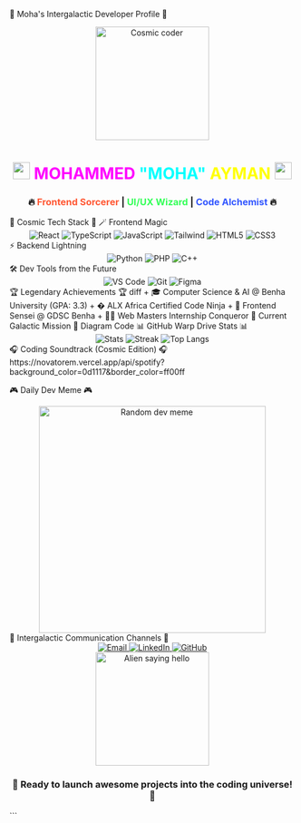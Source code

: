 🚀 Moha's Intergalactic Developer Profile 🚀
<div align="center"> <img src="https://media.giphy.com/media/3o7abKhOpu0NwenH3O/giphy.gif" width="200" alt="Cosmic coder"> <h1> <img src="https://media.giphy.com/media/hvRJCLFzcasrR4ia7z/giphy.gif" width="30px"> <span style="color: #FF00FF;">MOHAMMED</span> <span style="color: #00FFFF;">"MOHA"</span> <span style="color: #FFFF00;">AYMAN</span> <img src="https://media.giphy.com/media/hvRJCLFzcasrR4ia7z/giphy.gif" width="30px"> </h1> <h3>🔥 <span style="color: #FF5733;">Frontend Sorcerer</span> | <span style="color: #33FF57;">UI/UX Wizard</span> | <span style="color: #3357FF;">Code Alchemist</span> 🔥</h3> </div>
🌟 Cosmic Tech Stack 🌟
🪄 Frontend Magic
<div align="center"> <img src="https://img.shields.io/badge/React-%2320232a.svg?style=for-the-badge&logo=react&logoColor=%2361DAFB" alt="React" onmouseover="this.style.transform='scale(1.2)'" onmouseout="this.style.transform='scale(1)'"> <img src="https://img.shields.io/badge/typescript-%23007ACC.svg?style=for-the-badge&logo=typescript&logoColor=white" alt="TypeScript"> <img src="https://img.shields.io/badge/javascript-%23323330.svg?style=for-the-badge&logo=javascript&logoColor=%23F7DF1E" alt="JavaScript"> <img src="https://img.shields.io/badge/tailwindcss-%2338B2AC.svg?style=for-the-badge&logo=tailwind-css&logoColor=white" alt="Tailwind"> <img src="https://img.shields.io/badge/html5-%23E34F26.svg?style=for-the-badge&logo=html5&logoColor=white" alt="HTML5"> <img src="https://img.shields.io/badge/css3-%231572B6.svg?style=for-the-badge&logo=css3&logoColor=white" alt="CSS3"> </div>
⚡ Backend Lightning
<div align="center"> <img src="https://img.shields.io/badge/python-3670A0?style=for-the-badge&logo=python&logoColor=ffdd54" alt="Python"> <img src="https://img.shields.io/badge/php-%23777BB4.svg?style=for-the-badge&logo=php&logoColor=white" alt="PHP"> <img src="https://img.shields.io/badge/c++-%2300599C.svg?style=for-the-badge&logo=c%2B%2B&logoColor=white" alt="C++"> </div>
🛠️ Dev Tools from the Future
<div align="center"> <img src="https://img.shields.io/badge/Visual%20Studio%20Code-0078d7.svg?style=for-the-badge&logo=visual-studio-code&logoColor=white" alt="VS Code"> <img src="https://img.shields.io/badge/git-%23F05033.svg?style=for-the-badge&logo=git&logoColor=white" alt="Git"> <img src="https://img.shields.io/badge/figma-%23F24E1E.svg?style=for-the-badge&logo=figma&logoColor=white" alt="Figma"> </div>
🏆 Legendary Achievements 🏆
diff
+ 🎓 Computer Science & AI @ Benha University (GPA: 3.3) 
+ � ALX Africa Certified Code Ninja 
+ 🎯 Frontend Sensei @ GDSC Benha 
+ 🧙‍♂️ Web Masters Internship Conqueror 
🚧 Current Galactic Mission 🚧
Diagram
Code
📊 GitHub Warp Drive Stats 📊
<div align="center"> <img src="https://github-readme-stats.vercel.app/api?username=yourusername&show_icons=true&theme=radical&border_color=ff00ff&include_all_commits=true" alt="Stats"> <img src="https://github-readme-streak-stats.herokuapp.com/?user=yourusername&theme=radical&border=ff00ff" alt="Streak"> <img src="https://github-readme-stats.vercel.app/api/top-langs/?username=yourusername&layout=compact&theme=vision-friendly-dark" alt="Top Langs"> </div>
🎧 Coding Soundtrack (Cosmic Edition) 🎧
https://novatorem.vercel.app/api/spotify?background_color=0d1117&border_color=ff00ff

🎮 Daily Dev Meme 🎮
<div align="center"> <img src="https://random-memer.herokuapp.com/" width="400" alt="Random dev meme"> </div>
📡 Intergalactic Communication Channels 📡
<div align="center"> <a href="mailto:mohammedayman2534@gmail.com"> <img src="https://img.shields.io/badge/EMAIL-%23D14836.svg?style=for-the-badge&logo=gmail&logoColor=white" alt="Email"> </a> <a href="https://www.linkedin.com/in/mohammed-ayman-910706268"> <img src="https://img.shields.io/badge/LinkedIn-%230077B5.svg?style=for-the-badge&logo=linkedin&logoColor=white" alt="LinkedIn"> </a> <a href="https://github.com/yourusername"> <img src="https://img.shields.io/badge/GitHub-%23121011.svg?style=for-the-badge&logo=github&logoColor=white" alt="GitHub"> </a> </div><div align="center"> <img src="https://media.giphy.com/media/3o7TKSjRrfIPjeiVyM/giphy.gif" width="200" alt="Alien saying hello"> <h3>🚀 Ready to launch awesome projects into the coding universe! 🚀</h3> </div> ```
